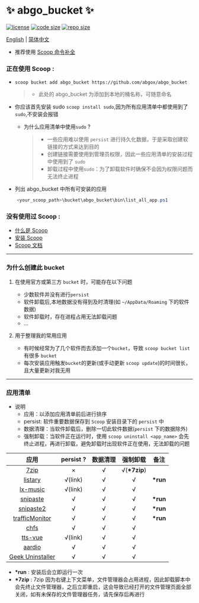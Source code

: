# ✨ abgo_bucket ✨

[![license](https://img.shields.io/github/license/abgox/abgo_bucket)](https://github.com/abgox/abgo_bucket/blob/main/LICENSE)
[![code size](https://img.shields.io/github/languages/code-size/abgox/abgo_bucket.svg)](https://img.shields.io/github/languages/code-size/abgox/abgo_bucket.svg)
[![repo size](https://img.shields.io/github/repo-size/abgox/abgo_bucket.svg)](https://img.shields.io/github/repo-size/abgox/abgo_bucket.svg)

<p align="left">
<a href="README.md">English</a> |
<a href="README-CN.md">简体中文</a>
</p>

-   推荐使用 [Scoop 命令补全 ](https://github.com/abgox/PS-completions/tree/main/scoop-tab-completion "scoop-tab-completion")

### 正在使用 Scoop :

-   `scoop bucket add abgo_bucket https://github.com/abgox/abgo_bucket`
    > -   此处的 abgo_bucket 为添加到本地的桶名称，可随意命名
-   你应该首先安装 sudo `scoop install sudo`,因为所有应用清单中都使用到了`sudo`,不安装会报错

    -   为什么应用清单中使用`sudo` ?
        > -   一些应用难以使用 `persist` 进行持久化数据，于是采取创建软链接的方式来达到目的
        > -   创建链接需要使用到管理员权限，因此一些应用清单的安装过程中使用到了 `sudo`
        > -   卸载过程中使用`sudo`：为了卸载软件时确保不会因为权限问题而无法终止进程

-   列出 abgo_bucket 中所有可安装的应用

```powershell
    <your_scoop_path>\bucket\abgo_bucket\bin\list_all_app.ps1
```

### 没有使用过 Scoop :

-   [什么是 Scoop](https://github.com/ScoopInstaller/Scoop)
-   [安装 Scoop](https://github.com/ScoopInstaller/Install)
-   [Scoop 文档](https://github.com/ScoopInstaller/Scoop/wiki)

---

### 为什么创建此 bucket

1. 在使用官方或第三方 `bucket` 时，可能存在以下问题

    - 少数软件并没有进行`persist`
    - 软件卸载后,本地数据没有得到及时清理(如 `~/AppData/Roaming` 下的软件数据)
    - 软件卸载时，存在进程占用无法卸载问题
    - ...

2. 用于整理我的常用应用
    - 有时候经常为了几个软件而去添加一个`bucket`，导致 `scoop bucket list` 有很多 `bucket`
    - 每次安装应用触发`bucket`的更新(或手动更新 `scoop update`)的时间很长，且大量更新对我无用

---

### 应用清单

-   说明
    -   应用：以添加应用清单前后进行排序
    -   persist: 软件重要数据保存到 `Scoop` 安装目录下的 `persist` 中
    -   数据清理：当软件卸载后，删除一切此软件数据(`persist` 下的数据除外)
    -   强制卸载：当软件正在运行时，使用 `scoop uninstall <app_name>` 会先终止进程，再进行卸载，避免卸载时出现软件正在使用，无法卸载的问题

|                               应用                               | persist ? | 数据清理 |   强制卸载    | 备注      |
| :--------------------------------------------------------------: | :-------: | :------: | :-----------: | --------- |
|                  [7zip](https://www.7-zip.org)                   |     ×     |    √     | √(**\*7zip**) |           |
|                [listary](https://www.listary.com)                |  √(link)  |    √     |       √       | **\*run** |
|     [lx-music](https://github.com/lyswhut/lx-music-desktop)      |  √(link)  |    √     |       √       |           |
|               [snipaste](https://www.snipaste.com)               |     √     |    √     |       √       | **\*run** |
|              [snipaste2](https://www.snipaste.com)               |     √     |    √     |       √       | **\*run** |
| [trafficMonitor](https://github.com/zhongyang219/TrafficMonitor) |     √     |    √     |       √       | **\*run** |
|                  [chfs](http://iscute.cn/chfs)                   |     √     |    √     |       √       |           |
|           [tts-vue](https://github.com/LokerL/tts-vue)           |  √(link)  |    √     |       √       |           |
|                 [aardio](https://www.aardio.com)                 |     √     |    √     |       √       |           |
|         [Geek Uninstaller](https://geekuninstaller.com)          |     √     |    √     |       √       |           |

-   **\*run** : 安装后会立即运行一次
-   **\*7zip** : 7zip 因为右键上下文菜单，文件管理器会占用进程，因此卸载脚本中会先终止文件管理器，之后立即重启，这会导致已经打开的文件管理页面全部关闭，如有未保存的文件管理器任务，请先保存后再进行
